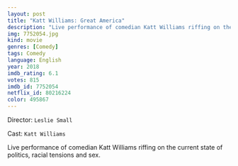 ```yaml
---
layout: post
title: "Katt Williams: Great America"
description: "Live performance of comedian Katt Williams riffing on the current state of politics, racial tensions and sex..."
img: 7752054.jpg
kind: movie
genres: [Comedy]
tags: Comedy 
language: English
year: 2018
imdb_rating: 6.1
votes: 815
imdb_id: 7752054
netflix_id: 80216224
color: 495867
---
```

Director: `Leslie Small`  

Cast: `Katt Williams` 

Live performance of comedian Katt Williams riffing on the current state of politics, racial tensions and sex.